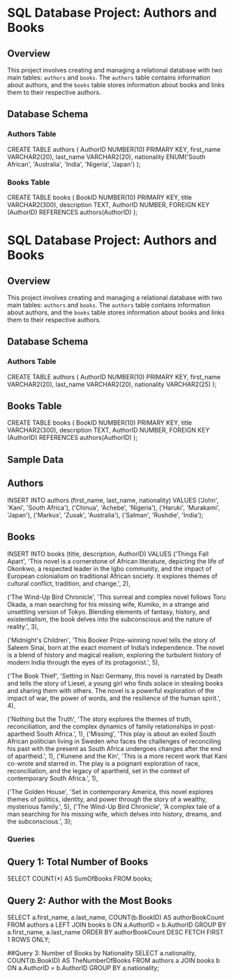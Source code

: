 # SQL Database Project: Authors and Books

## Overview

This project involves creating and managing a relational database with two main tables: `authors` and `books`. The `authors` table contains information about authors, and the `books` table stores information about books and links them to their respective authors.

## Database Schema

### Authors Table

CREATE TABLE authors
(
    AuthorID NUMBER(10) PRIMARY KEY,
    first_name VARCHAR2(20),
    last_name VARCHAR2(20),
    nationality ENUM('South African', 'Australia', 'India', 'Nigeria', 'Japan')
);

### Books Table

CREATE TABLE books
(
   BookID NUMBER(10) PRIMARY KEY,
   title VARCHAR2(300),
   description TEXT,
   AuthorID NUMBER,
   FOREIGN KEY (AuthorID) REFERENCES authors(AuthorID)
);


# SQL Database Project: Authors and Books

## Overview

This project involves creating and managing a relational database with two main tables: `authors` and `books`. The `authors` table contains information about authors, and the `books` table stores information about books and links them to their respective authors.

## Database Schema

### Authors Table


CREATE TABLE authors
(
    AuthorID NUMBER(10) PRIMARY KEY,
    first_name VARCHAR2(20),
    last_name VARCHAR2(20),
    nationality VARCHAR2(25)
);


## Books Table
CREATE TABLE books
(
   BookID NUMBER(10) PRIMARY KEY,
   title VARCHAR2(300),
   description TEXT,
   AuthorID NUMBER,
   FOREIGN KEY (AuthorID) REFERENCES authors(AuthorID)
);

## Sample Data
## Authors

INSERT INTO authors (first_name, last_name, nationality) VALUES
('John', 'Kani', 'South Africa'),
('Chinua', 'Achebe', 'Nigeria'),
('Haruki', 'Murakami', 'Japan'),
('Markus', 'Zusak', 'Australia'),
('Salman', 'Rushdie', 'India');

## Books
INSERT INTO books (title, description, AuthorID) VALUES
('Things Fall Apart', 'This novel is a cornerstone of African literature, depicting the life of Okonkwo, a respected leader in the Igbo community, and the impact of European colonialism on traditional African society. It explores themes of cultural conflict, tradition, and change.', 2),

('The Wind-Up Bird Chronicle', 'This surreal and complex novel follows Toru Okada, a man searching for his missing wife, Kumiko, in a strange and unsettling version of Tokyo. Blending elements of fantasy, history, and existentialism, the book delves into the subconscious and the nature of reality.', 3),

('Midnight\'s Children', 'This Booker Prize-winning novel tells the story of Saleem Sinai, born at the exact moment of India’s independence. The novel is a blend of history and magical realism, exploring the turbulent history of modern India through the eyes of its protagonist.', 5),

('The Book Thief', 'Setting in Nazi Germany, this novel is narrated by Death and tells the story of Liesel, a young girl who finds solace in stealing books and sharing them with others. The novel is a powerful exploration of the impact of war, the power of words, and the resilience of the human spirit.', 4),

('Nothing but the Truth', 'The story explores the themes of truth, reconciliation, and the complex dynamics of family relationships in post-apartheid South Africa.', 1),
('Missing', 'This play is about an exiled South African politician living in Sweden who faces the challenges of reconciling his past with the present as South Africa undergoes changes after the end of apartheid.', 1),
('Kunene and the Kin', 'This is a more recent work that Kani co-wrote and starred in. The play is a poignant exploration of race, reconciliation, and the legacy of apartheid, set in the context of contemporary South Africa.', 1),

('The Golden House', 'Set in contemporary America, this novel explores themes of politics, identity, and power through the story of a wealthy, mysterious family.', 5),
('The Wind-Up Bird Chronicle', 'A complex tale of a man searching for his missing wife, which delves into history, dreams, and the subconscious.', 3);







### Queries
## Query 1: Total Number of Books

SELECT COUNT(*) AS SumOfBooks
FROM books;

## Query 2: Author with the Most Books
SELECT a.first_name, a.last_name, COUNT(b.BookID) AS authorBookCount
FROM authors a
LEFT JOIN books b ON a.AuthorID = b.AuthorID
GROUP BY a.first_name, a.last_name
ORDER BY authorBookCount DESC
FETCH FIRST 1 ROWS ONLY;


##Query 3: Number of Books by Nationality
SELECT a.nationality, COUNT(b.BookID) AS TheNumberOfBooks
FROM authors a
JOIN books b ON a.AuthorID = b.AuthorID
GROUP BY a.nationality;

